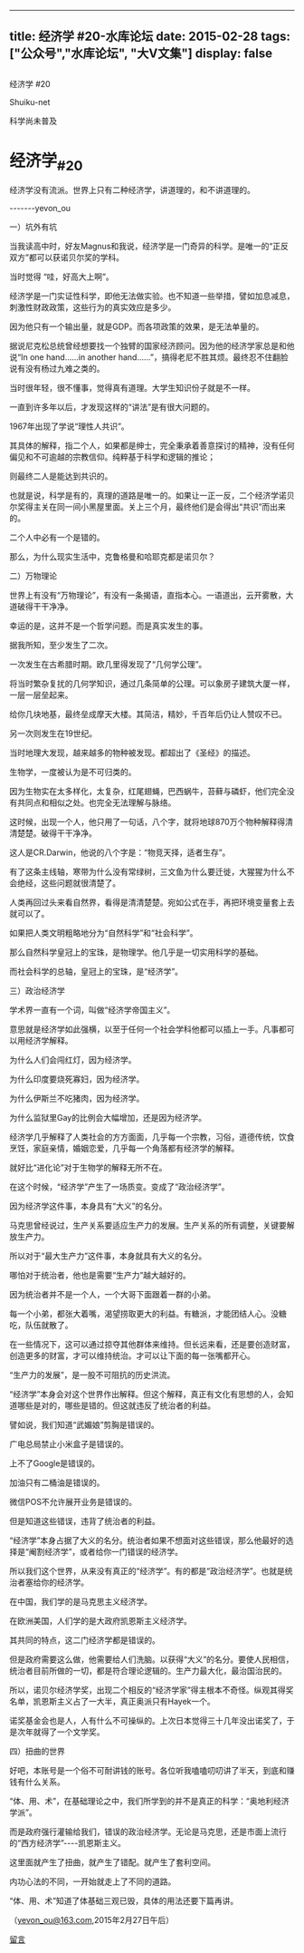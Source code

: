 
---
title:  经济学 #20-水库论坛
date: 2015-02-28
tags: ["公众号","水库论坛", "大V文集"]
display: false
---


## 



经济学 #20




Shuiku-net




科学尚未普及


# 经济学<sub>#20</sub>

 

经济学没有流派。世界上只有二种经济学，讲道理的，和不讲道理的。

-------yevon_ou

 

 

一）坑外有坑

 

当我读高中时，好友Magnus和我说，经济学是一门奇异的科学。是唯一的“正反双方”都可以获诺贝尔奖的学科。

当时觉得 “哇，好高大上啊”。

 

经济学是一门实证性科学，即他无法做实验。也不知道一些举措，譬如加息减息，刺激性财政政策，这些行为的真实效应是多少。

因为他只有一个输出量，就是GDP。而各项政策的效果，是无法单量的。

据说尼克松总统曾经想要找一个独臂的国家经济顾问。因为他的经济学家总是和他说“In one hand……in another hand……”，搞得老尼不胜其烦。最终忍不住翻脸说有没有杨过九难之类的。

 

 

当时很年轻，很不懂事，觉得真有道理。大学生知识份子就是不一样。

一直到许多年以后，才发现这样的“讲法”是有很大问题的。

 

1967年出现了学说“理性人共识”。

其具体的解释，指二个人，如果都是绅士，完全秉承着善意探讨的精神，没有任何偏见和不可逾越的宗教信仰。纯粹基于科学和逻辑的推论；

则最终二人是能达到共识的。

 

也就是说，科学是有的，真理的道路是唯一的。如果让一正一反，二个经济学诺贝尔奖得主关在同一间小黑屋里面。关上三个月，最终他们是会得出“共识”而出来的。

二个人中必有一个是错的。

 

那么，为什么现实生活中，克鲁格曼和哈耶克都是诺贝尔？

 

 

二）万物理论

 

世界上有没有“万物理论”，有没有一条揭语，直指本心。一语道出，云开雾散，大道破得干干净净。

 

幸运的是，这并不是一个哲学问题。而是真实发生的事。

据我所知，至少发生了二次。

 

一次发生在古希腊时期。欧几里得发现了“几何学公理”。

将当时繁杂复扰的几何学知识，通过几条简单的公理。可以象房子建筑大厦一样，一层一层垒起来。

给你几块地基，最终垒成摩天大楼。其简洁，精妙，千百年后仍让人赞叹不已。

 

 

另一次则发生在19世纪。

当时地理大发现，越来越多的物种被发现。都超出了《圣经》的描述。

生物学，一度被认为是不可归类的。

因为生物实在太多样化，太复杂，红尾翅蝇，巴西蜗牛，苔藓与磷虾，他们完全没有共同点和相似之处。也完全无法理解与脉络。

 

这时候，出现一个人，他只用了一句话，八个字，就将地球870万个物种解释得清清楚楚。破得干干净净。

这人是CR.Darwin，他说的八个字是：“物竞天择，适者生存”。

 

 

有了这条主线轴，寒带为什么没有常绿树，三文鱼为什么要迁徙，大猩猩为什么不会绝经，这些问题就很清楚了。

人类再回过头来看自然界，看得是清清楚楚。宛如公式在手，再把环境变量套上去就可以了。

 

 

如果把人类文明粗略地分为“自然科学”和“社会科学”。

那么自然科学皇冠上的宝珠，是物理学。他几乎是一切实用科学的基础。

而社会科学的总轴，皇冠上的宝珠，是“经济学”。

 

 

三）政治经济学

 

学术界一直有一个词，叫做“经济学帝国主义”。

意思就是经济学如此强横，以至于任何一个社会学科他都可以插上一手。凡事都可以用经济学解释。

 

为什么人们会闯红灯，因为经济学。

为什么印度要烧死寡妇，因为经济学。

为什么伊斯兰不吃猪肉，因为经济学。

为什么监狱里Gay的比例会大幅增加，还是因为经济学。

 

经济学几乎解释了人类社会的方方面面，几乎每一个宗教，习俗，道德传统，饮食烹饪，家庭亲情，婚姻恋爱，几乎每一个角落都有经济学的解释。

就好比“进化论”对于生物学的解释无所不在。

 

 

在这个时候，“经济学”产生了一场质变。变成了“政治经济学”。

 

 

因为经济学这件事，本身具有“大义”的名分。

马克思曾经说过，生产关系要适应生产力的发展。生产关系的所有调整，关键要解放生产力。

所以对于“最大生产力”这件事，本身就具有大义的名分。

 

哪怕对于统治者，他也是需要“生产力”越大越好的。

因为统治者并不是一个人，一个大哥下面跟着一群的小弟。

每一个小弟，都张大着嘴，渴望捞取更大的利益。有糖派，才能团结人心。没糖吃，队伍就散了。

 

在一些情况下，这可以通过掠夺其他群体来维持。但长远来看，还是要创造财富，创造更多的财富，才可以维持统治。才可以让下面的每一张嘴都开心。

“生产力的发展”，是一股不可阻抗的历史洪流。

 

 

“经济学”本身会对这个世界作出解释。但这个解释，真正有文化有思想的人，会知道哪些是对的，哪些是错的。但这就违反了统治者的利益。

譬如说，我们知道“武媚娘”剪胸是错误的。

广电总局禁止小米盒子是错误的。

上不了Google是错误的。

加油只有二桶油是错误的。

微信POS不允许展开业务是错误的。

 

但是知道这些错误，违背了统治者的利益。

“经济学”本身占据了大义的名分。统治者如果不想面对这些错误，那么他最好的选择是“阉割经济学”，或者给你一门错误的经济学。

 

所以我们这个世界，从来没有真正的“经济学”。有的都是“政治经济学”。也就是统治者塞给你的经济学。

在中国，我们学的是马克思主义经济学。

在欧洲美国，人们学的是大政府凯恩斯主义经济学。

 

 

其共同的特点，这二门经济学都是错误的。

但是政府需要这么做，他需要给人们洗脑。以获得“大义”的名分。要使人民相信，统治者目前所做的一切，都是符合理论逻辑的。生产力最大化，最治国治民的。

 

 

所以，诺贝尔经济学奖，出现二个相反的“经济学家”得主根本不奇怪。纵观其得奖名单，凯恩斯主义占了一大半，真正奥派只有Hayek一个。

诺奖基金会也是人，人有什么不可操纵的。上次日本觉得三十几年没出诺奖了，于是次年就得了一个文学奖。

 

 

四）扭曲的世界

 

好吧，本账号是一个俗不可耐讲钱的账号。各位听我嗑嗑叨叨讲了半天，到底和赚钱有什么关系。

 

“体、用、术”，在基础理论之中，我们所学到的并不是真正的科学：“奥地利经济学派”。

而是政府强行灌输给我们，错误的政治经济学。无论是马克思，还是市面上流行的“西方经济学”----凯恩斯主义。

 

这里面就产生了扭曲，就产生了错配。就产生了套利空间。

内功心法的不同，一开始就走上了不同的道路。

 

 

“体、用、术”知道了体基础三观已毁，具体的用法还要下篇再讲。

 

 

 

（yevon_ou@163.com,2015年2月27日午后）

 











[留言](javascript:;)


